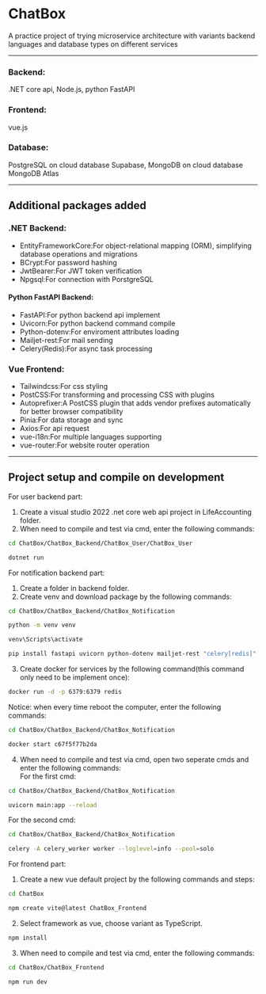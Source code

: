 # ChatBox
A practice project of trying microservice architecture with variants backend languages and database types on different services  

-----
### Backend:
.NET core api, Node.js, python FastAPI  
### Frontend:
vue.js  
### Database:
PostgreSQL on cloud database Supabase, MongoDB on cloud database MongoDB Atlas  

-----
## Additional packages added
### .NET Backend:
- EntityFrameworkCore:For object-relational mapping (ORM), simplifying database operations and migrations
- BCrypt:For password hashing
- JwtBearer:For JWT token verification
- Npgsql:For connection with PorstgreSQL
  
#### Python FastAPI Backend:
- FastAPI:For python backend api implement
- Uvicorn:For python backend command compile
- Python-dotenv:For enviroment attributes loading
- Mailjet-rest:For mail sending
- Celery(Redis):For async task processing
  
### Vue Frontend:
- Tailwindcss:For css styling
- PostCSS:For transforming and processing CSS with plugins
- Autoprefixer:A PostCSS plugin that adds vendor prefixes automatically for better browser compatibility
- Pinia:For data storage and sync
- Axios:For api request
- vue-i18n:For multiple languages supporting
- vue-router:For website router operation

-----
## Project setup and compile on development
For user backend part:  
1. Create a visual studio 2022 .net core web api project in LifeAccounting folder.
2. When need to compile and test via cmd, enter the following commands:  
```sh
cd ChatBox/ChatBox_Backend/ChatBox_User/ChatBox_User
```  
```sh
dotnet run
```  
  
For notification backend part:  
1. Create a folder in backend folder.
2. Create venv and download package by the following commands:  
```sh
cd ChatBox/ChatBox_Backend/ChatBox_Notification
```  
```sh
python -m venv venv
```  
```sh
venv\Scripts\activate
```  
```sh
pip install fastapi uvicorn python-dotenv mailjet-rest "celery[redis]"
```  

3. Create docker for services by the following command(this command only need to be implement once):  
```sh
docker run -d -p 6379:6379 redis
```  
Notice: when every time reboot the computer, enter the following commands:  
```sh
cd ChatBox/ChatBox_Backend/ChatBox_Notification
```  
```sh
docker start c67f5f77b2da
```  

4. When need to compile and test via cmd, open two seperate cmds and enter the following commands:  
For the first cmd:  
```sh
cd ChatBox/ChatBox_Backend/ChatBox_Notification
```  
```sh
uvicorn main:app --reload
```  
For the second cmd:  
```sh
cd ChatBox/ChatBox_Backend/ChatBox_Notification
```  
```sh
celery -A celery_worker worker --loglevel=info --pool=solo
```  

For frontend part:  
1. Create a new vue default project by the following commands and steps:  
```sh
cd ChatBox
```  
```sh
npm create vite@latest ChatBox_Frontend
```  

2. Select framework as vue, choose variant as TypeScript.  
```sh
npm install
```  

3. When need to compile and test via cmd, enter the following commands:  
```sh
cd ChatBox/ChatBox_Frontend
```  
```sh
npm run dev
```  
